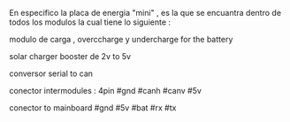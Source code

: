 
En especifico  la placa de energia "mini" , es la que  se encuantra dentro  de todos los modulos la cual  tiene lo siguiente :

modulo de carga , overccharge y undercharge for the battery 

solar charger booster de 2v to 5v

conversor serial to can

conector intermodules : 4pin
    #gnd
    #canh
    #canv
    #5v


conector to mainboard
    #gnd
    #5v
    #bat
    #rx
    #tx

